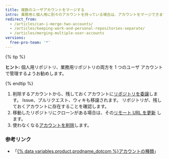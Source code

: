 ```yaml
---
title: 複数のユーザアカウントをマージする
intro: 業務用と個人用に別々のアカウントを持っている場合は、アカウントをマージできます。
redirect_from:
  - /articles/can-i-merge-two-accounts/
  - /articles/keeping-work-and-personal-repositories-separate/
  - /articles/merging-multiple-user-accounts
versions:
  free-pro-team: '*'
---
```


{% tip %}

**ヒント:** 個人用リポジトリ、業務用リポジトリの両方を 1 つのユーザ アカウントで管理するようお勧めします。

{% endtip %}

1. 削除するアカウントから、残しておくアカウントに[リポジトリを委譲](/articles/how-to-transfer-a-repository)します。 Issue、プルリクエスト、ウィキも移譲されます。 リポジトリが、残しておくアカウントに存在することを確認します。
2. 移動したリポジトリにクローンがある場合は、その[リモート URL を更新](/articles/changing-a-remote-s-url) します。
3. 使わなくなる[アカウントを削除](/articles/deleting-your-user-account)します。

### 参考リンク

- 「[{% data variables.product.prodname_dotcom %}アカウントの種類](/articles/types-of-github-accounts)」
